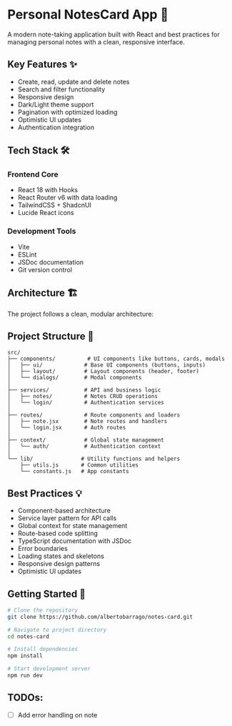 # Personal NotesCard App 🚀

A modern note-taking application built with React and best practices for managing personal notes with a clean, responsive interface.

## Key Features ✨

- Create, read, update and delete notes
- Search and filter functionality
- Responsive design
- Dark/Light theme support
- Pagination with optimized loading
- Optimistic UI updates
- Authentication integration

## Tech Stack 🛠️

### Frontend Core
- React 18 with Hooks
- React Router v6 with data loading
- TailwindCSS + ShadcnUI
- Lucide React icons

### Development Tools
- Vite
- ESLint
- JSDoc documentation
- Git version control

## Architecture 🏗️

The project follows a clean, modular architecture:

## Project Structure 📁

```text
src/
├── components/          # UI components like buttons, cards, modals
│   ├── ui/             # Base UI components (buttons, inputs)
│   ├── layout/         # Layout components (header, footer)
│   └── dialogs/        # Modal components
│
├── services/           # API and business logic
│   ├── notes/          # Notes CRUD operations
│   └── login/          # Authentication services
│
├── routes/             # Route components and loaders
│   ├── note.jsx        # Note routes and handlers
│   └── login.jsx       # Auth routes
│
├── context/            # Global state management
│   └── auth/           # Authentication context
│
└── lib/               # Utility functions and helpers
    ├── utils.js       # Common utilities
    └── constants.js   # App constants
```


## Best Practices 💡

- Component-based architecture
- Service layer pattern for API calls
- Global context for state management
- Route-based code splitting
- TypeScript documentation with JSDoc
- Error boundaries
- Loading states and skeletons
- Responsive design patterns
- Optimistic UI updates

## Getting Started 🚀

```bash
# Clone the repository
git clone https://github.com/albertobarrago/notes-card.git

# Navigate to project directory
cd notes-card

# Install dependencies
npm install

# Start development server
npm run dev
```


## TODOs: 
- [ ] Add error handling on note 
